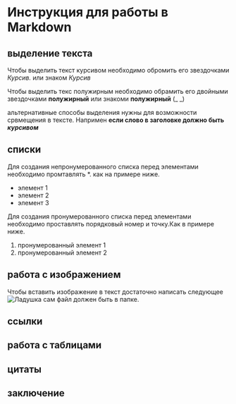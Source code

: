 
# Инструкция для работы в Markdown

## выделение текста

Чтобы выделить текст курсивом необходимо обромить его звездочками *Курсив.* или знаком _Курсив_

Чтобы выделить текс полужирным необходимо обрамить его двойными звездочками **полужирный** или знакоми __полужирный__ (_ _)

альтернативные способы выделения нужны для возможности срвмещения в тексте. Напримен __если слово в заголовке должно быть *курсивом*__


## списки

Для создания непронумерованного списка перед элементами необходимо промтавлять *. как на примере ниже.

* элемент 1
* элемент 2
* элемент 3

Для создания пронумерованного списка перед элементами необходимо проставлять порядковый номер и точку.Как в примере ниже.

1. пронумерованный элемент 1
2. пронумерованный элемент 2


## работа с  изображением

Чтобы вставить изображение в текст достаточно написать следующее ![Ладушка](DSC05814.JPG) сам файл должен быть в папке.

## ссылки

## работа с таблицами

## цитаты

## заключение






